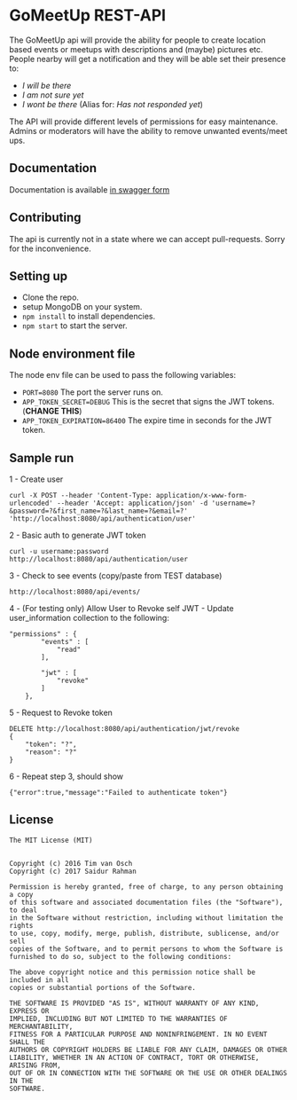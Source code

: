# GoMeetUp REST-API
The GoMeetUp api will provide the ability for people to create location based events or meetups with descriptions and (maybe) pictures etc. People nearby will get a notification and they will be able set their presence to: 

 - *I will be there*
 - *I am not sure yet*
 - *I wont be there* (Alias for: *Has not responded yet*)

The API will provide different levels of permissions for easy maintenance. Admins or moderators will have the ability to remove unwanted events/meet ups.

Documentation
---
Documentation is available [in swagger form](https://timvosch.github.io/gomeetup-REST/#/)

Contributing
---
The api is currently not in a state where we can accept pull-requests. Sorry for the inconvenience.

Setting up
---
 - Clone the repo.
 - setup MongoDB on your system.
 - ```npm install``` to install dependencies.
 - ```npm start``` to start the server.

Node environment file
---
The node env file can be used to pass the following variables:

 - ```PORT=8080```  The port the server runs on.
 - ```APP_TOKEN_SECRET=DEBUG``` This is the secret that signs the JWT tokens. (**CHANGE THIS**)
 - ```APP_TOKEN_EXPIRATION=86400``` The expire time in seconds for the JWT token.

Sample run
---
1 - Create user
```
curl -X POST --header 'Content-Type: application/x-www-form-urlencoded' --header 'Accept: application/json' -d 'username=?&password=?&first_name=?&last_name=?&email=?' 'http://localhost:8080/api/authentication/user'
 ```

2 - Basic auth to generate JWT token

```
curl -u username:password http://localhost:8080/api/authentication/user
```

3 - Check to see events (copy/paste from TEST database)
```
http://localhost:8080/api/events/
```

4 - (For testing only) Allow User to Revoke self JWT - Update user_information collection to the following:
```$xslt
"permissions" : {
        "events" : [ 
            "read"
        ],

        "jwt" : [ 
            "revoke"
        ]
    },
```
5 - Request to Revoke token 
```
DELETE http://localhost:8080/api/authentication/jwt/revoke
{
	"token": "?", 
	"reason": "?"
}
```
6 - Repeat step 3, should show 
```$xslt
{"error":true,"message":"Failed to authenticate token"}
``` 



License
---
    The MIT License (MIT)
    
    
    Copyright (c) 2016 Tim van Osch
    Copyright (c) 2017 Saidur Rahman
    
    Permission is hereby granted, free of charge, to any person obtaining a copy
    of this software and associated documentation files (the "Software"), to deal
    in the Software without restriction, including without limitation the rights
    to use, copy, modify, merge, publish, distribute, sublicense, and/or sell
    copies of the Software, and to permit persons to whom the Software is
    furnished to do so, subject to the following conditions:
    
    The above copyright notice and this permission notice shall be included in all
    copies or substantial portions of the Software.
    
    THE SOFTWARE IS PROVIDED "AS IS", WITHOUT WARRANTY OF ANY KIND, EXPRESS OR
    IMPLIED, INCLUDING BUT NOT LIMITED TO THE WARRANTIES OF MERCHANTABILITY,
    FITNESS FOR A PARTICULAR PURPOSE AND NONINFRINGEMENT. IN NO EVENT SHALL THE
    AUTHORS OR COPYRIGHT HOLDERS BE LIABLE FOR ANY CLAIM, DAMAGES OR OTHER
    LIABILITY, WHETHER IN AN ACTION OF CONTRACT, TORT OR OTHERWISE, ARISING FROM,
    OUT OF OR IN CONNECTION WITH THE SOFTWARE OR THE USE OR OTHER DEALINGS IN THE
    SOFTWARE.
